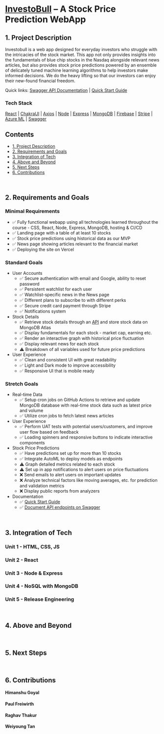 # [InvestoBull][investobull] – A Stock Price Prediction WebApp

## 1. Project Description

Investobull is a web app designed for everyday investors who struggle with the intricacies of the stock market. This app not only provides insights into the fundamentals of blue chip stocks in the Nasdaq alongside relevant news articles, but also provides stock price predictions powered by an ensemble of delicately tuned machine learning algorithms to help investors make informed decisions. We do the heavy lifting so that our investors can enjoy their new-found financial freedom.

Quick links: [Swagger API Documentation][swagger] | [Quick Start Guide][guide]

### Tech Stack

[React](https://reactjs.org/) | [ChakraUI](https://chakra-ui.com/) | [Axios](https://axios-http.com/) | [Node](https://nodejs.org/) | [Express](https://expressjs.com/) | [MongoDB](https://www.mongodb.com/) | [Firebase](https://firebase.google.com/) | [Stripe](https://stripe.com/) | [Azure ML](https://azure.microsoft.com/en-ca/services/machine-learning/) | [Swagger](https://swagger.io/)

## Contents
-   [1. Project Description](#1-project-description)
-   [2. Requirements and Goals](#2-requirements-and-goals)
-   [3. Integration of Tech](#3-integration-of-tech)
-   [4. Above and Beyond](#4-above-and-beyond)
-   [5. Next Steps](#5-next-steps)
-   [6. Contributions](#6-contributions)

<br/>

## 2. Requirements and Goals

### Minimal Requirements
-   ✅ Fully functional webapp using all technologies learned throughout the course - CSS, React, Node, Express, MongoDB, hosting & CI/CD
-   ✅ Landing page with a table of at least 10 stocks
-   ✅ Stock price predictions using historical data as our MVP
-   ✅ News page showing articles relevant to the financial market
-   ✅ Deploying the site on Vercel

### Standard Goals
-   User Accounts
    -   ✅ Secure authentication with email and Google, ability to reset password
    -   ✅ Persistent watchlist for each user
    -   ✅ Watchlist-specific news in the News page
    -   ✅ Different plans to subscribe to with different perks
    -   ✅ Secure credit card payment through Stripe
    -   ✅ Notifications system
-   Stock Details
    -   ✅ Retrieve stock details through an [API][newsapi] and store stock data on MongoDB Atlas
    -   ✅ Display fundamentals for each stock - market cap, earning etc.
    -   ✅ Render an interactive graph with historical price fluctuation
    -   ✅ Display relevant news for each stock
    -   ⚠️ Breakdown of all variables used for future price predictions
-   User Experience
    -   ✅ Clean and consistent UI with great readability
    -   ✅ Light and Dark mode to improve accessibility
    -   ✅ Responsive UI that is mobile ready

### Stretch Goals
-   Real-time Data
    -   ✅ Setup cron jobs on GitHub Actions to retrieve and update MongoDB database with real-time stock data such as latest price and volume
    -   ✅ Utilize cron jobs to fetch latest news articles
-   User Experience
    -   ✅ Perform UAT tests with potential users/customers, and improve user flow based on feedback
    -   ✅ Loading spinners and responsive buttons to indicate interactive components
-   Stock Price Predictions
    -   ✅ Have predictions set up for more than 10 stocks
    -   ✅ Integrate AutoML to deploy models as endpoints
    -   ⚠️ Graph detailed metrics related to each stock
    -   ⚠️ Set up in app notifications to alert users on price fluctuations
    -   ❌ Send emails to alert users on important updates
    -   ❌ Analyze technical factors like moving averages, etc. for prediction and validation metrics
    -   ❌ Display public reports from analyzers
-   Documentation
    -   ✅ [Quick Start Guide][guide]
    -   ✅ [Document API endpoints on Swagger][swagger]
    
<br/>

## 3. Integration of Tech

### Unit 1 - HTML, CSS, JS

### Unit 2 - React

### Unit 3 - Node & Express

### Unit 4 - NoSQL with MongoDB

### Unit 5 - Release Engineering

<br/>

## 4. Above and Beyond

<br/>

## 5. Next Steps

<br/>

## 6. Contributions

#### Himanshu Goyal

#### Paul Freiwirth

#### Raghav Thakur

#### Weiyoung Tan

<br/>

[investobull]: https://investobull.vercel.app/
[guide]: https://docs.google.com/document/d/1lpJtf07Uv22bCiGY2IghgsdkWpxphbpEnlNmjR_iexU/edit?usp=sharing
[swagger]: https://app.swaggerhub.com/apis-docs/InvestobullInvestors/InvestobullInvestors/1.0.0
[newsapi]: https://newsapi.org/
